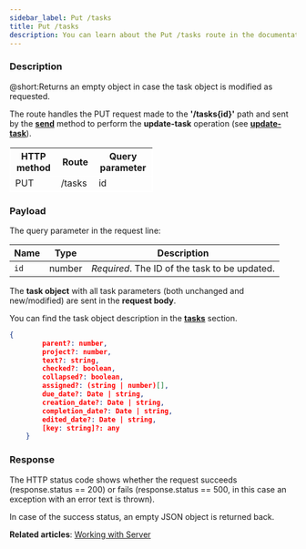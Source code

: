 ```yaml
---
sidebar_label: Put /tasks
title: Put /tasks
description: You can learn about the Put /tasks route in the documentation of the DHTMLX JavaScript To Do List library. Browse developer guides and API reference, try out code examples and live demos, and download a free 30-day evaluation version of DHTMLX To Do List.
---
```


### Description

@short:Returns an empty object in case the task object is modified as requested.

The route handles the PUT request made to the **'/tasks{id}'** path and sent by the [**send**](api/rest_api/methods/send_method.md) method to perform the **update-task** operation (see [**update-task**](api/methods/updatetask_method.md)). 


<table style="border: 1px solid white; border-collapse: collapse; width:50%">
<thead style="border: 1px solid white; border-collapse: collapse;">
<th style="width:25%">HTTP method</th>
<th style="width:25%">Route</th>
<th style="width:25%">Query parameter</th>
</thead>
<tbody style="border: 1px solid white; border-collapse: collapse">
<tr>
<td>PUT</td>
<td>/tasks</td>
<td>id</td>
</tr>
</tbody>
</table>


### Payload

The query parameter in the request line:

| Name       | Type        | Description |
| ----------- | ----------- | ----------- |
| `id`       |  number   | *Required*. The ID of the task to be updated.|


The **task object** with all task parameters (both unchanged and new/modified) are sent in the **request body**.

You can find the task object description in the [**tasks**](api/configs/tasks_config.md) section.

~~~json
{
        parent?: number,
        project?: number,
        text?: string,
        checked?: boolean,
        collapsed?: boolean,
        assigned?: (string | number)[],
        due_date?: Date | string,
        creation_date?: Date | string,
        completion_date?: Date | string,
        edited_date?: Date | string,
        [key: string]?: any
    }
~~~


### Response
  
The HTTP status code shows whether the request succeeds (response.status == 200) or fails (response.status == 500, in this case an exception with an error text is thrown).

In case of the success status, an empty JSON object is returned back. 

**Related articles**: [Working with Server](guides/working_with_server.md)